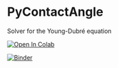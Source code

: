 # PyContactAngle
Solver for the Young-Dubré equation

[![Open In Colab](https://colab.research.google.com/assets/colab-badge.svg)](https://colab.research.google.com/github/beramos/PyContactAngle/blob/master/build/young-dubre.ipynb)


[![Binder](https://mybinder.org/badge_logo.svg)](https://mybinder.org/v2/gh/Beramos/PyContactAngle/HEAD?filepath=young-dupre.ipynb)
